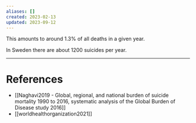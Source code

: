 ```yaml
---
aliases: []
created: 2023-02-13
updated: 2023-09-12
---
```

This amounts to around 1.3% of all deaths in a given year.

In Sweden there are about 1200 suicides per year.

---
# References
* [[Naghavi2019 - Global, regional, and national burden of suicide mortality 1990 to 2016, systematic analysis of the Global Burden of Disease study 2016]]
* [[worldhealthorganization2021]]